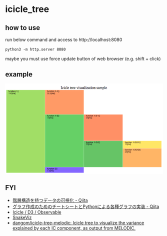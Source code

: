 # icicle_tree

## how to use
run below command and access to http://localhost:8080
```
python3 -m http.server 8080
```

maybe you must use force update button of web browser (e.g. shift + click)

## example
![]( ./_/screenshot.png )

## FYI
* [階層構造を持つデータの可視化 \- Qiita]( https://qiita.com/yuichy/items/0fc278cee4604160e6fd )
* [グラフ作成のためのチートシートとPythonによる各種グラフの実装 \- Qiita]( https://qiita.com/4m1t0/items/76b0033edb545a78cef5#%E6%A3%92%E3%82%B0%E3%83%A9%E3%83%95bar-plot )
* [Icicle / D3 / Observable]( https://observablehq.com/@d3/icicle )
* [SnakeViz]( https://jiffyclub.github.io/snakeviz/ )
* [dangom/icicle\-tree\-melodic: Icicle tree to visualize the variance explained by each IC component, as output from MELODIC\.]( https://github.com/dangom/icicle-tree-melodic )
